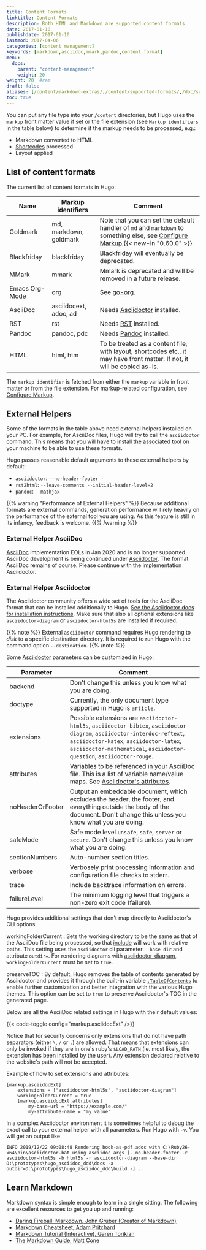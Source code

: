 ```yaml
---
title: Content Formats
linktitle: Content Formats
description: Both HTML and Markdown are supported content formats.
date: 2017-01-10
publishdate: 2017-01-10
lastmod: 2017-04-06
categories: [content management]
keywords: [markdown,asciidoc,mmark,pandoc,content format]
menu:
  docs:
    parent: "content-management"
    weight: 20
weight: 20	#rem
draft: false
aliases: [/content/markdown-extras/,/content/supported-formats/,/doc/supported-formats/]
toc: true
---
```


You can put any file type into your `/content` directories, but Hugo uses the `markup` front matter value if set or the file extension (see `Markup identifiers` in the table below) to determine if the markup needs to be processed, e.g.:

* Markdown converted to HTML
* [Shortcodes](/content-management/shortcodes/) processed
* Layout applied

## List of content formats

The current list of content formats in Hugo:

| Name  | Markup identifiers | Comment | 
| ------------- | ------------- |-------------|
| Goldmark  | md, markdown, goldmark  |Note that you can set the default handler of `md` and `markdown` to something else, see [Configure Markup](/getting-started/configuration-markup/).{{< new-in "0.60.0" >}} |
| Blackfriday | blackfriday  |Blackfriday will eventually be deprecated.|
|MMark|mmark|Mmark is deprecated and will be removed in a future release.|
|Emacs Org-Mode|org|See [go-org](https://github.com/niklasfasching/go-org).|
|AsciiDoc|asciidocext, adoc, ad|Needs [Asciidoctor][ascii] installed.|
|RST|rst|Needs [RST](http://docutils.sourceforge.net/rst.html) installed.|
|Pandoc|pandoc, pdc|Needs [Pandoc](https://www.pandoc.org/) installed.|
|HTML|html, htm|To be treated as a content file, with layout, shortcodes etc., it may have front matter. If not, it will be copied as-is.|

The `markup identifier` is fetched from either the `markup` variable in front matter or from the file extension. For markup-related configuration, see [Configure Markup](/getting-started/configuration-markup/).


## External Helpers

Some of the formats in the table above need external helpers installed on your PC. For example, for AsciiDoc files,
Hugo will try to call the `asciidoctor` command. This means that you will have to install the associated
tool on your machine to be able to use these formats.

Hugo passes reasonable default arguments to these external helpers by default:

- `asciidoctor`: `--no-header-footer -`
- `rst2html`: `--leave-comments --initial-header-level=2`
- `pandoc`: `--mathjax`

{{% warning "Performance of External Helpers" %}}
Because additional formats are external commands, generation performance will rely heavily on the performance of the external tool you are using. As this feature is still in its infancy, feedback is welcome.
{{% /warning %}}

### External Helper AsciiDoc

[AsciiDoc](https://github.com/asciidoc/asciidoc) implementation EOLs in Jan 2020 and is no longer supported. 
AsciiDoc development is being continued under [Asciidoctor](https://github.com/asciidoctor). The format AsciiDoc 
remains of course. Please continue with the implementation Asciidoctor.

### External Helper Asciidoctor

The Asciidoctor community offers a wide set of tools for the AsciiDoc format that can be installed additionally to Hugo. 
[See the Asciidoctor docs for installation instructions](https://asciidoctor.org/docs/install-toolchain/). Make sure that also all
optional extensions like `asciidoctor-diagram` or `asciidoctor-html5s` are installed if required.

{{% note %}}
External `asciidoctor` command requires Hugo rendering to _disk_ to a specific destination directory. It is required to run Hugo with the command option `--destination`.
{{% /note %}}

Some [Asciidoctor](https://asciidoctor.org/man/asciidoctor/) parameters can be customized in Hugo:

Parameter | Comment
--- | ---
backend | Don't change this unless you know what you are doing.
doctype | Currently, the only document type supported in Hugo is `article`.
extensions | Possible extensions are `asciidoctor-html5s`, `asciidoctor-bibtex`, `asciidoctor-diagram`, `asciidoctor-interdoc-reftext`, `asciidoctor-katex`, `asciidoctor-latex`, `asciidoctor-mathematical`, `asciidoctor-question`, `asciidoctor-rouge`.
attributes | Variables to be referenced in your AsciiDoc file. This is a list of variable name/value maps. See [Asciidoctor's attributes](https://asciidoctor.org/docs/asciidoc-syntax-quick-reference/#attributes-and-substitutions).
noHeaderOrFooter | Output an embeddable document, which excludes the header, the footer, and everything outside the body of the document. Don't change this unless you know what you are doing.
safeMode | Safe mode level `unsafe`, `safe`, `server` or `secure`. Don't change this unless you know what you are doing.
sectionNumbers | Auto-number section titles.
verbose | Verbosely print processing information and configuration file checks to stderr.
trace | Include backtrace information on errors.
failureLevel | The minimum logging level that triggers a non-zero exit code (failure).

Hugo provides additional settings that don't map directly to Asciidoctor's CLI options:

workingFolderCurrent
: Sets the working directory to be the same as that of the AsciiDoc file being processed, so that [include](https://asciidoctor.org/docs/asciidoc-syntax-quick-reference/#include-files) will work with relative paths. This setting uses the `asciidoctor` cli parameter `--base-dir` and attribute `outdir=`. For rendering diagrams with [asciidoctor-diagram](https://asciidoctor.org/docs/asciidoctor-diagram/), `workingFolderCurrent` must be set to `true`.

preserveTOC
: By default, Hugo removes the table of contents generated by Asciidoctor and provides it through the built-in variable [`.TableOfContents`](/content-management/toc/) to enable further customization and better integration with the various Hugo themes. This option can be set to `true` to preserve Asciidoctor's TOC in the generated page.

Below are all the AsciiDoc related settings in Hugo with their default values:

{{< code-toggle config="markup.asciidocExt" />}}

Notice that for security concerns only extensions that do not have path separators (either `\`, `/` or `.`) are allowed. That means that extensions can only be invoked if they are in one's ruby's `$LOAD_PATH` (ie. most likely, the extension has been installed by the user). Any extension declared relative to the website's path will not be accepted.

Example of how to set extensions and attributes:

```
[markup.asciidocExt]
    extensions = ["asciidoctor-html5s", "asciidoctor-diagram"]
    workingFolderCurrent = true
    [markup.asciidocExt.attributes]
        my-base-url = "https://example.com/"
        my-attribute-name = "my value"
```

In a complex Asciidoctor environment it is sometimes helpful to debug the exact call to your external helper with all 
parameters. Run Hugo with `-v`. You will get an output like

```
INFO 2019/12/22 09:08:48 Rendering book-as-pdf.adoc with C:\Ruby26-x64\bin\asciidoctor.bat using asciidoc args [--no-header-footer -r asciidoctor-html5s -b html5s -r asciidoctor-diagram --base-dir D:\prototypes\hugo_asciidoc_ddd\docs -a outdir=D:\prototypes\hugo_asciidoc_ddd\build -] ...
```

## Learn Markdown

Markdown syntax is simple enough to learn in a single sitting. The following are excellent resources to get you up and running:

* [Daring Fireball: Markdown, John Gruber (Creator of Markdown)][fireball]
* [Markdown Cheatsheet, Adam Pritchard][mdcheatsheet]
* [Markdown Tutorial (Interactive), Garen Torikian][mdtutorial]
* [The Markdown Guide, Matt Cone][mdguide]

[`emojify` function]: /functions/emojify/
[ascii]: https://asciidoctor.org/
[bfconfig]: /getting-started/configuration/#configuring-blackfriday-rendering
[blackfriday]: https://github.com/russross/blackfriday
[mmark]: https://github.com/miekg/mmark
[config]: /getting-started/configuration/
[developer tools]: /tools/
[emojis]: https://www.webpagefx.com/tools/emoji-cheat-sheet/
[fireball]: https://daringfireball.net/projects/markdown/
[gfmtasks]: https://guides.github.com/features/mastering-markdown/#syntax
[helperssource]: https://github.com/gohugoio/hugo/blob/77c60a3440806067109347d04eb5368b65ea0fe8/helpers/general.go#L65
[hl]: /content-management/syntax-highlighting/
[hlsc]: /content-management/shortcodes/#highlight
[hugocss]: /css/style.css
[ietf]: https://tools.ietf.org/html/
[mathjaxdocs]: https://docs.mathjax.org/en/latest/
[mdcheatsheet]: https://github.com/adam-p/markdown-here/wiki/Markdown-Cheatsheet
[mdguide]: https://www.markdownguide.org/
[mdtutorial]: https://www.markdowntutorial.com/
[Miek Gieben's website]: https://miek.nl/2016/march/05/mmark-syntax-document/
[mmark]: https://github.com/mmarkdown/mmark
[org]: https://orgmode.org/
[pandoc]: https://www.pandoc.org/
[Pygments]: https://pygments.org/
[rest]: https://docutils.sourceforge.io/rst.html
[sc]: /content-management/shortcodes/
[sct]: /templates/shortcode-templates/
